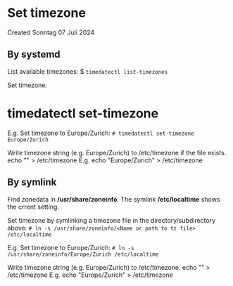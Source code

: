 # Set timezone
Created Sonntag 07 Juli 2024

By systemd
----------
List available timezones:
$ ``timedatectl list-timezones``

Set timezone:
# timedatectl set-timezone <Timezone>
E.g. Set timezone to Europe/Zurich:
``# timedatectl set-timezone`` ``Europe/Zurich``

Write timezone string (e.g. Europe/Zurich) to /etc/timezone if the file exists.
echo "<timezone>" > /etc/timezone
E.g.
echo "Europe/Zurich" > /etc/timezone

By symlink
----------
Find zonedata in **/usr/share/zoneinfo**. The symlink **/etc/localtime** shows the crrent setting.

Set timezone by symlinking a timezone file in the directory/subdirectory above:
``# ln -s /usr/share/zoneinfo/<Name or path to tz file> /etc/localtime``

E.g. Set timezone to Europe/Zurich:
``# ln -s /usr/share/zoneinfo/Europe/Zurich /etc/localtime``

Write timezone string (e.g. Europe/Zurich) to /etc/timezone.
echo "<timezone>" > /etc/timezone
E.g.
echo "Europe/Zurich" > /etc/timezone

